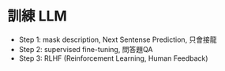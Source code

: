 # 訓練 LLM
- Step 1: mask description, Next Sentense Prediction, 只會接龍
- Step 2: supervised fine-tuning, 問答題QA
- Step 3: RLHF (Reinforcement Learning, Human Feedback)